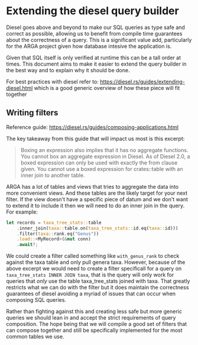 # Extending the diesel query builder
Diesel goes above and beyond to make our SQL queries as type safe and correct as possible, allowing us to benefit from compile time guarantees about the correctness of a query. This is a significant value add, particularly for the ARGA project given how database intesive the application is.

Given that SQL itself is only verified at runtime this can be a tall order at times. This document aims to make it easier to extend the query builder in the best way and to explain why it should be done.

For best practices with diesel refer to: https://diesel.rs/guides/extending-diesel.html which is a good generic overview of how these piece will fit together


## Writing filters
Reference guide: https://diesel.rs/guides/composing-applications.html

The key takeaway from this guide that will impact us most is this excerpt:

> Boxing an expression also implies that it has no aggregate functions. You cannot box an aggregate expression in Diesel. As of Diesel 2.0, a boxed expression can only be used with exactly the from clause given. You cannot use a boxed expression for crates::table with an inner join to another table.

ARGA has a lot of tables and views that tries to aggregate the data into more convenient views. And these tables are the likely target for your next filter. If the view doesn't have a specific piece of datum and we don't want to extend it to include it then we will need to do an inner join in the query. For example:

``` rust
let records = taxa_tree_stats::table
    .inner_join(taxa::table.on(taxa_tree_stats::id.eq(taxa::id)))
    .filter(taxa::rank.eq("Genus"))
    .load::<MyRecord>(&mut conn)
    .await?;
```

We could create a filter called something like `with_genus_rank` to check against the taxa table and only pull genera taxa. However, because of the above excerpt we would need to create a filter specificall for a query on `taxa_tree_stats INNER JOIN taxa`, that is the query will only work for queries that _only_ use the table taxa_tree_stats joined with taxa. That greatly restricts what we can do with the filter but it does maintain the correctness guarantees of diesel avoiding a myriad of issues that can occur when composing SQL queries.

Rather than fighting against this and creating less safe but more generic queries we should lean in and accept the strict requirements of query composition. The hope being that we will compile a good set of filters that can compose together and still be specifically implemented for the most common tables we use.
